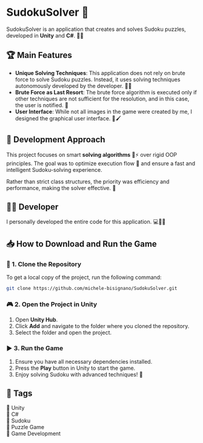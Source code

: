 # SudokuSolver 🎯

SudokuSolver is an application that creates and solves Sudoku puzzles, developed in **Unity** and **C#**. 🎲🧩

## 🏆 Main Features

- **Unique Solving Techniques**: This application does not rely on brute force to solve Sudoku puzzles. Instead, it uses solving techniques autonomously developed by the developer. 🧠✨
- **Brute Force as Last Resort**: The brute force algorithm is executed only if other techniques are not sufficient for the resolution, and in this case, the user is notified. 🚨
- **User Interface**: While not all images in the game were created by me, I designed the graphical user interface. 🎨🖌️

## 📝 Development Approach

This project focuses on smart **solving algorithms** 🧠⚡ over rigid OOP principles. The goal was to optimize execution flow 🚀 and ensure a fast and intelligent Sudoku-solving experience.

Rather than strict class structures, the priority was efficiency and performance, making the solver effective. 🎯

## 👨‍💻 Developer

I personally developed the entire code for this application. 💻👨‍💻

## 📥 How to Download and Run the Game

### 📂 1. Clone the Repository
To get a local copy of the project, run the following command:
```sh
git clone https://github.com/michele-bisignano/SudokuSolver.git
```

### 🎮 2. Open the Project in Unity
1. Open **Unity Hub**.
2. Click **Add** and navigate to the folder where you cloned the repository.
3. Select the folder and open the project.

### ▶️ 3. Run the Game
1. Ensure you have all necessary dependencies installed.
2. Press the **Play** button in Unity to start the game.
3. Enjoy solving Sudoku with advanced techniques! 🎉

## 📌 Tags

🎲 Unity  
🎲 C#  
🎲 Sudoku  
🎲 Puzzle Game  
🎲 Game Development




